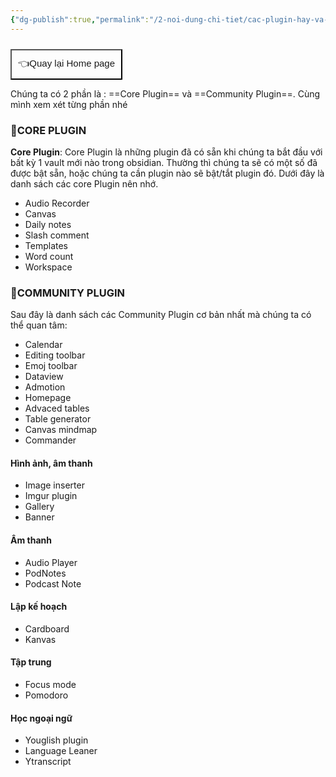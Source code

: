 ```yaml
---
{"dg-publish":true,"permalink":"/2-noi-dung-chi-tiet/cac-plugin-hay-va-cach-dung/","dgPassFrontmatter":true,"noteIcon":"1","created":"","updated":""}
---
```


<div style="display: flex; justify-content: left; cursor: pointer;"> <a href="https://khoahocobsidian.com/" target="_blank"> <button style=" font-size: 15px; padding: 10px; height: fit-content; margin-top: 10px; background: var(--text-accent); font-weight: 10; color: var(--text-on-accent); "> 👈Quay lại Home page </button> </a> </div>

Chúng ta có 2 phần là : ==Core Plugin== và ==Community Plugin==. 
Cùng mình xem xét từng phần nhé
###  🌟CORE PLUGIN 
 **Core Plugin**: Core Plugin là những plugin đã có sẵn khi chúng ta bắt đầu với bất kỳ 1 vault mới nào trong obsidian. Thường thì chúng ta sẽ có một số đã được bật sẵn, hoặc chúng ta cần plugin nào sẽ bật/tắt plugin đó.
 Dưới đây là danh sách các core Plugin nên nhớ.
- Audio Recorder
- Canvas
- Daily notes
- Slash comment
- Templates
- Word count
- Workspace
###  🌟COMMUNITY PLUGIN 

Sau đây là danh sách các Community Plugin cơ bản nhất mà chúng ta có thể quan tâm:

- Calendar
- Editing toolbar
- Emoj toolbar
- Dataview
- Admotion
- Homepage
- Advaced tables
- Table generator
- Canvas mindmap
- Commander

#### Hình ảnh, âm thanh

- Image inserter
- Imgur plugin
- Gallery
- Banner

#### Âm thanh

- Audio Player
- PodNotes
- Podcast Note

#### Lập kế hoạch

- Cardboard
- Kanvas

#### Tập trung

- Focus mode
- Pomodoro

#### Học ngoại ngữ

- Youglish plugin
- Language Leaner
- Ytranscript
